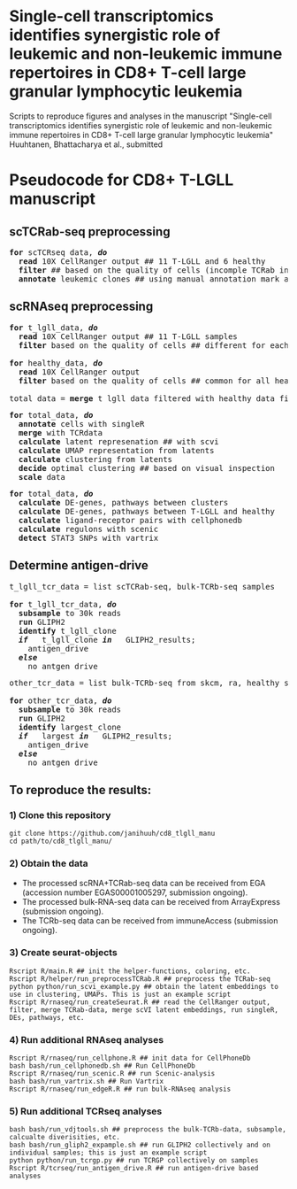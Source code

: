 # Single-cell transcriptomics identifies synergistic role of leukemic and non-leukemic immune repertoires in CD8+ T-cell large granular lymphocytic leukemia

Scripts to reproduce figures and analyses in the manuscript "Single-cell transcriptomics identifies synergistic role of leukemic and non-leukemic immune repertoires in CD8+ T-cell large granular lymphocytic leukemia" Huuhtanen, Bhattacharya et al., submitted 



# Pseudocode for CD8+ T-LGLL manuscript

## scTCRab-seq preprocessing

<pre>
<b>for</b> scTCRseq data, <i><b>do</b></i>  
  <b>read</b> 10X CellRanger output ## 11 T-LGLL and 6 healthy  
  <b>filter</b> ## based on the quality of cells (incomple TCRab information, loq confidence data)  
  <b>annotate</b> leukemic clones ## using manual annotation mark all clones as leukemic and non clones as possible non leukemic clones  
</pre>


## scRNAseq preprocessing

<pre>
<b>for</b> t_lgll_data, <i><b>do</b></i>  
  <b>read</b> 10X CellRanger output ## 11 T-LGLL samples  
  <b>filter</b> based on the quality of cells ## different for each individual to avoid loss of leukemic cells  

<b>for</b> healthy_data, <i><b>do</b></i>  
  <b>read</b> 10X CellRanger output 
  <b>filter</b> based on the quality of cells ## common for all healthy donors  

total_data = <b>merge</b> t_lgll_data_filtered with healthy_data_filtered
</pre>

<pre>
<b>for</b> total_data, <i><b>do</b></i> 
  <b>annotate</b> cells with singleR  
  <b>merge</b> with TCRdata  
  <b>calculate</b> latent represenation ## with scvi  
  <b>calculate</b> UMAP representation from latents  
  <b>calculate</b> clustering from latents  
  <b>decide</b> optimal clustering ## based on visual inspection  
  <b>scale</b> data  
</pre>

<pre>
<b>for</b> total_data, <i><b>do</b></i>  
  <b>calculate</b> DE-genes, pathways between clusters  
  <b>calculate</b> DE-genes, pathways between T-LGLL and healthy  
  <b>calculate</b> ligand-receptor pairs with cellphonedb  
  <b>calculate</b> regulons with scenic  
  <b>detect</b> STAT3 SNPs with vartrix  
</pre>
	
	
## Determine antigen-drive

<pre>
t_lgll_tcr_data = list scTCRab-seq, bulk-TCRb-seq samples

<b>for</b> t_lgll_tcr_data, <i><b>do</b></i>  
  <b>subsample</b> to 30k reads  
  <b>run</b> GLIPH2  
  <b>identify</b> t_lgll_clone  
  <i><b>if</b></i>   t_lgll_clone <i><b>in</b></i>   GLIPH2_results;  
    antigen_drive  
  <i><b>else</b></i>    
    no_antgen_drive  
</pre>

<pre>
other_tcr_data = list bulk-TCRb-seq from skcm, ra, healthy samples

<b>for</b> other_tcr_data, <i><b>do</b></i>
  <b>subsample</b> to 30k reads
  <b>run</b> GLIPH2
  <b>identify</b> largest_clone
  <i><b>if</b></i>   largest <i><b>in</b></i>   GLIPH2_results;  
    antigen_drive
  <i><b>else</b></i>    
    no_antgen_drive
</pre>

			 
	




## To reproduce the results:

### 1) Clone this repository

```
git clone https://github.com/janihuuh/cd8_tlgll_manu
cd path/to/cd8_tlgll_manu/
```

### 2) Obtain the data

* The processed scRNA+TCRab-seq data can be received from EGA (accession number EGAS00001005297, submission ongoing). 
* The processed bulk-RNA-seq data can be received from ArrayExpress (submission ongoing). 
* The TCRb-seq data can be received from immuneAccess (submission ongoing).

### 3) Create seurat-objects

```
Rscript R/main.R ## init the helper-functions, coloring, etc.
Rscript R/helper/run_preprocessTCRab.R ## preprocess the TCRab-seq
python python/run_scvi_example.py ## obtain the latent embeddings to use in clustering, UMAPs. This is just an example script
Rscript R/rnaseq/run_createSeurat.R ## read the CellRanger output, filter, merge TCRab-data, merge scVI latent embeddings, run singleR, DEs, pathways, etc.

```

### 4) Run additional RNAseq analyses

```
Rscript R/rnaseq/run_cellphone.R ## init data for CellPhoneDb
bash bash/run_cellphonedb.sh ## Run CellPhoneDb
Rscript R/rnaseq/run_scenic.R ## run Scenic-analysis
bash bash/run_vartrix.sh ## Run Vartrix
Rscript R/rnaseq/run_edgeR.R ## run bulk-RNAseq analysis
```

### 5) Run additional TCRseq analyses 

```
bash bash/run_vdjtools.sh ## preprocess the bulk-TCRb-data, subsample, calcualte diverisities, etc.
bash bash/run_gliph2_expample.sh ## run GLIPH2 collectively and on individual samples; this is just an example script
python python/run_tcrgp.py ## run TCRGP collectively on samples
Rscript R/tcrseq/run_antigen_drive.R ## run antigen-drive based analyses
```
